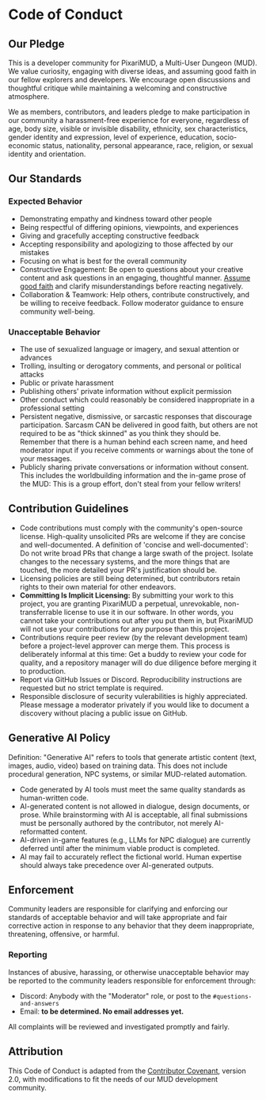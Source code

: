 # Code of Conduct

## Our Pledge

This is a developer community for PixariMUD, a Multi-User Dungeon (MUD). We value curiosity, engaging with diverse ideas, and assuming good faith in our fellow explorers and developers. We encourage open discussions and thoughtful critique while maintaining a welcoming and constructive atmosphere.

We as members, contributors, and leaders pledge to make participation in our community a harassment-free experience for everyone, regardless of age, body size, visible or invisible disability, ethnicity, sex characteristics, gender identity and expression, level of experience, education, socio-economic status, nationality, personal appearance, race, religion, or sexual identity and orientation.

## Our Standards

### Expected Behavior

- Demonstrating empathy and kindness toward other people
- Being respectful of differing opinions, viewpoints, and experiences
- Giving and gracefully accepting constructive feedback
- Accepting responsibility and apologizing to those affected by our mistakes
- Focusing on what is best for the overall community
- Constructive Engagement: Be open to questions about your creative content and ask questions in an engaging, thoughtful manner. [Assume good faith](https://en.wikipedia.org/wiki/Wikipedia:Assume_good_faith) and clarify misunderstandings before reacting negatively.
- Collaboration & Teamwork: Help others, contribute constructively, and be willing to receive feedback. Follow moderator guidance to ensure community well-being.


### Unacceptable Behavior

- The use of sexualized language or imagery, and sexual attention or advances
- Trolling, insulting or derogatory comments, and personal or political attacks
- Public or private harassment
- Publishing others' private information without explicit permission
- Other conduct which could reasonably be considered inappropriate in a professional setting
- Persistent negative, dismissive, or sarcastic responses that discourage participation. Sarcasm CAN be delivered in good faith, but others are not required to be as "thick skinned" as you think they should be. Remember that there is a human behind each screen name, and heed moderator input if you receive comments or warnings about the tone of your messages.
- Publicly sharing private conversations or information without consent. This includes the worldbuilding information and the in-game prose of the MUD: This is a group effort, don't steal from your fellow writers!

## Contribution Guidelines

- Code contributions must comply with the community's open-source license. High-quality unsolicited PRs are welcome if they are concise and well-documented. A definition of 'concise and well-documented': Do not write broad PRs that change a large swath of the project. Isolate changes to the necessary systems, and the more things that are touched, the more detailed your PR's justification should be.
- Licensing policies are still being determined, but contributors retain rights to their own material for other endeavors.
- **Committing Is Implicit Licensing:** By submitting your work to this project, you are granting PixariMUD a perpetual, unrevokable, non-transferrable license to use it in our software. In other words, you cannot take your contributions out after you put them in, but PixariMUD will not use your contributions for any purpose than this project.
- Contributions require peer review (by the relevant development team) before a project-level approver can merge them. This process is deliberately informal at this time: Get a buddy to review your code for quality, and a repository manager will do due diligence before merging it to production.
- Report via GitHub Issues or Discord. Reproducibility instructions are requested but no strict template is required.
- Responsible disclosure of security vulerabilities is highly appreciated. Please message a moderator privately if you would like to document a discovery without placing a public issue on GitHub.

## Generative AI Policy

Definition: "Generative AI" refers to tools that generate artistic content (text, images, audio, video) based on training data. This does not include procedural generation, NPC systems, or similar MUD-related automation.

- Code generated by AI tools must meet the same quality standards as human-written code.
- AI-generated content is not allowed in dialogue, design documents, or prose. While brainstorming with AI is acceptable, all final submissions must be personally authored by the contributor, not merely AI-reformatted content.
- AI-driven in-game features (e.g., LLMs for NPC dialogue) are currently deferred until after the minimum viable product is completed.
- AI may fail to accurately reflect the fictional world. Human expertise should always take precedence over AI-generated outputs.

## Enforcement

Community leaders are responsible for clarifying and enforcing our standards of acceptable behavior and will take appropriate and fair corrective action in response to any behavior that they deem inappropriate, threatening, offensive, or harmful.

### Reporting

Instances of abusive, harassing, or otherwise unacceptable behavior may be reported to the community leaders responsible for enforcement through:

- Discord: Anybody with the "Moderator" role, or post to the `#questions-and-answers` 
- Email: **to be determined. No email addresses  yet.**

All complaints will be reviewed and investigated promptly and fairly.

## Attribution

This Code of Conduct is adapted from the [Contributor Covenant](https://www.contributor-covenant.org/), version 2.0, with modifications to fit the needs of our MUD development community.
